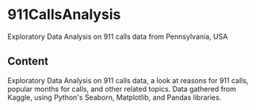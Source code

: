 # 911CallsAnalysis
Exploratory Data Analysis on 911 calls data from Pennsylvania, USA

## Content

Exploratory Data Analysis on 911 calls data, a look at reasons for 911 calls, popular months for calls, and other related topics. Data gathered from Kaggle, using Python's Seaborn, Matplotlib, and Pandas libraries.
